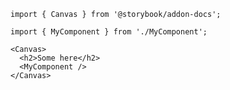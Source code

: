 ```mdx filename="MyComponent.stories.mdx" renderer="common" language="mdx"
import { Canvas } from '@storybook/addon-docs';

import { MyComponent } from './MyComponent';

<Canvas>
  <h2>Some here</h2>
  <MyComponent />
</Canvas>
```
